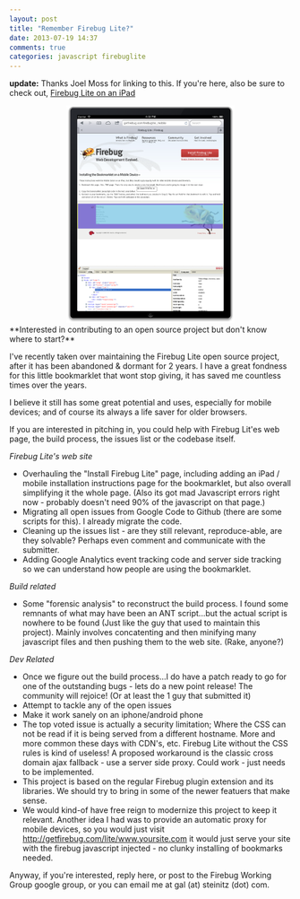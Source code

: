 ```yaml
---
layout: post
title: "Remember Firebug Lite?"
date: 2013-07-19 14:37
comments: true
categories: javascript firebuglite
---
```


**update:** Thanks Joel Moss for linking to this. If you're here, also be sure to check out, [Firebug Lite on an iPad](http://gal.steinitz.com/blog/2013/07/22/firebug-lite-on-an-ipad/)
<center>
<a href="http://gal.steinitz.com/blog/2013/07/22/firebug-lite-on-an-ipad/"><img src="/images/firebug_lite_ipad.png" width="300px"></a>
</center>
**Interested in contributing to an open source project but don't know where to start?**

I've recently taken over maintaining the Firebug Lite open source project, after it has been abandoned & dormant for 2 years. I have a great fondness for this little bookmarklet that wont stop giving, it has saved me countless times over the years.

I believe it still has some great potential and uses, especially for mobile devices; and of course its always a life saver for older browsers.

If you are interested in pitching in, you could help with Firebug Lit'es web page, the build process, the issues list or the codebase itself.

<!-- more -->

_Firebug Lite's web site_

* Overhauling the "Install Firebug Lite" page, including adding an iPad / mobile installation instructions page for the bookmarklet, but also overall simplifying it the whole page. (Also its got mad Javascript errors right now - probably doesn't need 90% of the javascript on that page.)
* Migrating all open issues from Google Code to Github (there are some scripts for this). I already migrate the code.
* Cleaning up the issues list - are they still relevant, reproduce-able, are they solvable? Perhaps even comment and communicate with the submitter.
* Adding Google Analytics event tracking code and server side tracking so we can understand how people are using the bookmarklet.

_Build related_

* Some "forensic analysis" to reconstruct the build process. I found some remnants of what may have been an ANT script...but the actual script is nowhere to be found (Just like the guy that used to maintain this project). Mainly involves concatenting and then minifying many javascript files and then pushing them to the web site. (Rake, anyone?)

_Dev Related_

* Once we figure out the build process...I do have a patch ready to go for one of the outstanding bugs - lets do a new point release! The community will rejoice! (Or at least the 1 guy that submitted it)
* Attempt to tackle any of the open issues
* Make it work sanely on an iphone/android phone
* The top voted issue is actually a security limitation; Where the CSS can not be read if it is being served from a different hostname. More and more common these days with CDN's, etc. Firebug Lite without the CSS rules is kind of useless! A proposed workaround is the classic cross domain ajax fallback - use a server side proxy. Could work - just needs to be implemented.
* This project is based on the regular Firebug plugin extension and its libraries. We should try to bring in some of the newer featuers that make sense.
* We would kind-of have free reign to modernize this project to keep it relevant. Another idea I had was to provide an automatic proxy for mobile devices, so you would just visit http://getfirebug.com/lite/www.yoursite.com it would just serve your site with the firebug javascript injected - no clunky installing of bookmarks needed.

Anyway, if you're interested, reply here, or post to the Firebug Working Group google group, or you can email me at gal (at) steinitz (dot) com.

